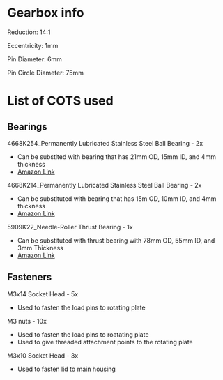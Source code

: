 # Gearbox info

Reduction: 14:1

Eccentricity: 1mm

Pin Diameter: 6mm

Pin Circle Diameter: 75mm

# List of COTS used
## Bearings
4668K254_Permanently Lubricated Stainless Steel Ball Bearing - 2x
- Can be substited with bearing that has 21mm OD, 15mm ID, and 4mm thickness
- [Amazon Link](https://www.amazon.com/uxcell-6702-2RS-Groove-Bearings-Double/dp/B082PS2R61/ref=sr_1_3?crid=39OUROXB5XYRO&keywords=6702%2Bbearing&qid=1702320641&sprefix=6702%2Bbea%2Caps%2C137&sr=8-3&th=1)

4668K214_Permanently Lubricated Stainless Steel Ball Bearing - 2x
- Can be substituted with bearing that has 15m OD, 10mm ID, and 4mm thickness
- [Amazon Link](https://www.amazon.com/uxcell-6700-2RS-Groove-Bearings-Double/dp/B082PR3DFZ/ref=sr_1_12_sspa?crid=2UQXHCAAANRS&keywords=amazon%2B10mm%2Bid%2Bbearing&qid=1703806567&sprefix=amazon%2B10mm%2Bid%2Bbearin%2Caps%2C212&sr=8-12-spons&sp_csd=d2lkZ2V0TmFtZT1zcF9tdGY&th=1)

5909K22_Needle-Roller Thrust Bearing - 1x
-  Can be substituted with thrust bearing with 78mm OD, 55mm ID, and 3mm Thickness
-  [Amazon Link](https://www.amazon.com/uxcell-AXK5578-Bearings-Diameter-Thickness/dp/B07GC7VWMM/ref=pd_ybh_a_sccl_16/139-5555057-8218607?pd_rd_w=pbjRp&content-id=amzn1.sym.67f8cf21-ade4-4299-b433-69e404eeecf1&pf_rd_p=67f8cf21-ade4-4299-b433-69e404eeecf1&pf_rd_r=GSECETJXQZNBSY2999Z8&pd_rd_wg=rzvdu&pd_rd_r=afa8d6f2-3885-418f-8772-712bc8637551&pd_rd_i=B07GC7VWMM&th=1)

## Fasteners
M3x14 Socket Head - 5x
- Used to fasten the load pins to rotating plate

M3 nuts - 10x
- Used to fasten the load pins to roatating plate
- Used to give threaded attachment points to the rotating plate

M3x10 Socket Head - 3x
- Used to fasten lid to main housing




